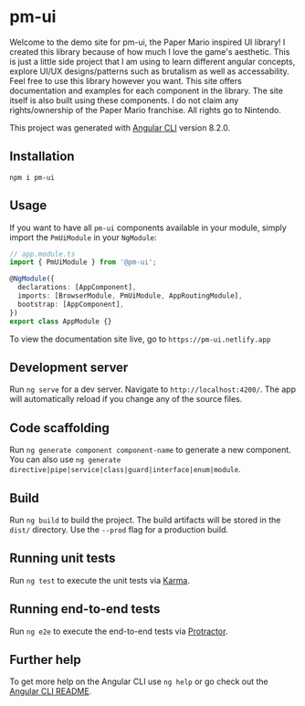 # pm-ui

Welcome to the demo site for pm-ui, the Paper Mario inspired UI library! I
created this library because of how much I love the game's aesthetic. This
is just a little side project that I am using to learn different angular
concepts, explore UI/UX designs/patterns such as brutalism as well as
accessability. Feel free to use this library however you want. This site
offers documentation and examples for each component in the library. The
site itself is also built using these components. I do not claim any
rights/ownership of the Paper Mario franchise. All rights go to Nintendo.

This project was generated with [Angular CLI](https://github.com/angular/angular-cli) version 8.2.0.

## Installation

`npm i pm-ui`

## Usage

If you want to have all `pm-ui` components available in your module, simply import the `PmUiModule` in your `NgModule`:

```typescript
// app.module.ts
import { PmUiModule } from '@pm-ui';

@NgModule({
  declarations: [AppComponent],
  imports: [BrowserModule, PmUiModule, AppRoutingModule],
  bootstrap: [AppComponent],
})
export class AppModule {}
```

To view the documentation site live, go to `https://pm-ui.netlify.app`

## Development server

Run `ng serve` for a dev server. Navigate to `http://localhost:4200/`. The app will automatically reload if you change any of the source files.

## Code scaffolding

Run `ng generate component component-name` to generate a new component. You can also use `ng generate directive|pipe|service|class|guard|interface|enum|module`.

## Build

Run `ng build` to build the project. The build artifacts will be stored in the `dist/` directory. Use the `--prod` flag for a production build.

## Running unit tests

Run `ng test` to execute the unit tests via [Karma](https://karma-runner.github.io).

## Running end-to-end tests

Run `ng e2e` to execute the end-to-end tests via [Protractor](http://www.protractortest.org/).

## Further help

To get more help on the Angular CLI use `ng help` or go check out the [Angular CLI README](https://github.com/angular/angular-cli/blob/master/README.md).
